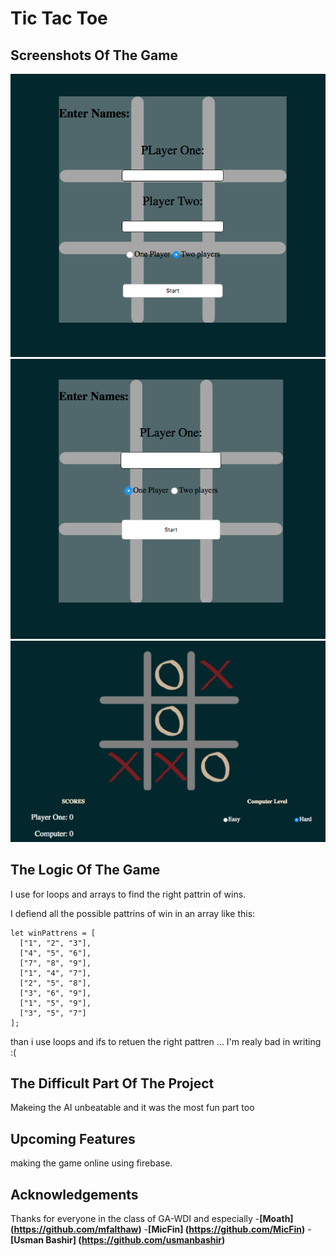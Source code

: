 # Tic Tac Toe

## Screenshots Of The Game

![ScreenShot1](screenShots/1.png)
![ScreenShot2](screenShots/2.png)
![ScreenShot3](screenShots/3.png)

## The Logic Of The Game

I use for loops and arrays to find the right pattrin of wins.

I defiend all the possible pattrins of win in an array like this:

```
let winPattrens = [
  ["1", "2", "3"],
  ["4", "5", "6"],
  ["7", "8", "9"],
  ["1", "4", "7"],
  ["2", "5", "8"],
  ["3", "6", "9"],
  ["1", "5", "9"],
  ["3", "5", "7"]
];
```

than i use loops and ifs to retuen the right pattren ... I'm realy bad in writing :(

## The Difficult Part Of The Project

Makeing the AI unbeatable and it was the most fun part too

## Upcoming Features

making the game online using firebase.

## Acknowledgements

Thanks for everyone in the class of GA-WDI and especially
-**[Moath] (https://github.com/mfalthaw)**
-**[MicFin] (https://github.com/MicFin)**
-**[Usman Bashir] (https://github.com/usmanbashir)**

